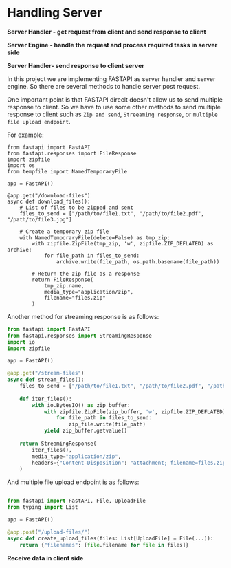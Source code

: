 # Handling Server

**Server Handler - get request from client and send response to client**




**Server Engine - handle the request and process required tasks in server side**


**Server Handler- send response to client server**

 In this project we are implementing FASTAPI as server handler and server engine. So there are several methods to handle server post request.

 One important point is that FASTAPI direclt doesn't allow us to send multiple response to client. So we have to use some other methods to send multiple response to client such as `Zip and send`, `Streeaming response`, or `multiple file upload endpoint`.

For example:

```pyhton
from fastapi import FastAPI
from fastapi.responses import FileResponse
import zipfile
import os
from tempfile import NamedTemporaryFile

app = FastAPI()

@app.get("/download-files")
async def download_files():
    # List of files to be zipped and sent
    files_to_send = ["/path/to/file1.txt", "/path/to/file2.pdf", "/path/to/file3.jpg"]
    
    # Create a temporary zip file
    with NamedTemporaryFile(delete=False) as tmp_zip:
        with zipfile.ZipFile(tmp_zip, 'w', zipfile.ZIP_DEFLATED) as archive:
            for file_path in files_to_send:
                archive.write(file_path, os.path.basename(file_path))
        
        # Return the zip file as a response
        return FileResponse(
            tmp_zip.name,
            media_type="application/zip",
            filename="files.zip"
        )
```


Another method for streaming response is as follows:

```python
from fastapi import FastAPI
from fastapi.responses import StreamingResponse
import io
import zipfile

app = FastAPI()

@app.get("/stream-files")
async def stream_files():
    files_to_send = ["/path/to/file1.txt", "/path/to/file2.pdf", "/path/to/file3.jpg"]
    
    def iter_files():
        with io.BytesIO() as zip_buffer:
            with zipfile.ZipFile(zip_buffer, 'w', zipfile.ZIP_DEFLATED) as zip_file:
                for file_path in files_to_send:
                    zip_file.write(file_path)
            yield zip_buffer.getvalue()
    
    return StreamingResponse(
        iter_files(),
        media_type="application/zip",
        headers={"Content-Disposition": "attachment; filename=files.zip"}
    )
```

And multiple file upload endpoint is as follows:

```python

from fastapi import FastAPI, File, UploadFile
from typing import List

app = FastAPI()

@app.post("/upload-files/")
async def create_upload_files(files: List[UploadFile] = File(...)):
    return {"filenames": [file.filename for file in files]}

```





**Receive data in client side**
